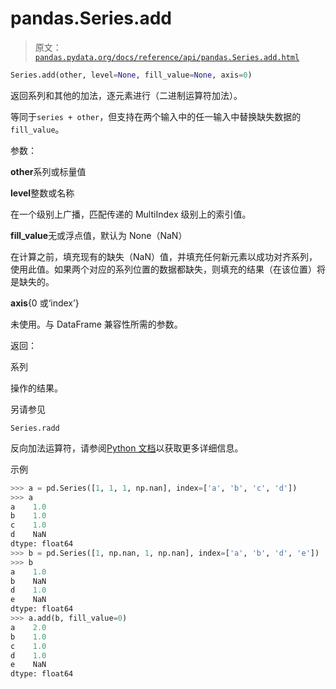 # pandas.Series.add

> 原文：[`pandas.pydata.org/docs/reference/api/pandas.Series.add.html`](https://pandas.pydata.org/docs/reference/api/pandas.Series.add.html)

```py
Series.add(other, level=None, fill_value=None, axis=0)
```

返回系列和其他的加法，逐元素进行（二进制运算符加法）。

等同于`series + other`，但支持在两个输入中的任一输入中替换缺失数据的`fill_value`。

参数：

**other**系列或标量值

**level**整数或名称

在一个级别上广播，匹配传递的 MultiIndex 级别上的索引值。

**fill_value**无或浮点值，默认为 None（NaN）

在计算之前，填充现有的缺失（NaN）值，并填充任何新元素以成功对齐系列，使用此值。如果两个对应的系列位置的数据都缺失，则填充的结果（在该位置）将是缺失的。

**axis**{0 或‘index’}

未使用。与 DataFrame 兼容性所需的参数。

返回：

系列

操作的结果。

另请参见

`Series.radd`

反向加法运算符，请参阅[Python 文档](https://docs.python.org/3/reference/datamodel.html#emulating-numeric-types)以获取更多详细信息。

示例

```py
>>> a = pd.Series([1, 1, 1, np.nan], index=['a', 'b', 'c', 'd'])
>>> a
a    1.0
b    1.0
c    1.0
d    NaN
dtype: float64
>>> b = pd.Series([1, np.nan, 1, np.nan], index=['a', 'b', 'd', 'e'])
>>> b
a    1.0
b    NaN
d    1.0
e    NaN
dtype: float64
>>> a.add(b, fill_value=0)
a    2.0
b    1.0
c    1.0
d    1.0
e    NaN
dtype: float64 
```
